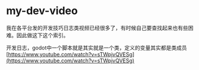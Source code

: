 # my-dev-video
我在各平台发的开发技巧日志类视频已经很多了，有时候自己要查找起来也有些困难。因此做这下这个索引。

开发日志，godot中一个脚本就是其实就是一个类，定义的变量其实都是类成员
[https://www.youtube.com/watch?v=sTWpjvQVESg](https://www.youtube.com/watch?v=sTWpjvQVESg)



